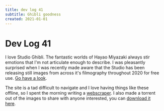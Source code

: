 ```yaml
---
title: dev log 41
subtitle: Ghibli goodness
created: 2021-01-01
---
```

# Dev Log 41

I love Studio Ghibli. The fantastic worlds of Hayao Miyazaki always stir
emotions that I'm not articulate enough to describe. I was pleasantly surprised
when I was recently made aware that the Studio has been releasing still images
from across it's filmography throughout 2020 for free use. [Go have a
look](https://www.ghibli.jp/info/013409/).

The site is a tad difficult to navigate and I love having things like these
offline, so I spent the morning writing a
[webscraper](https://github.com/awalvie/cookbook/tree/master/python/projects/ghibli).
I also made a torrent out of the images to share with anyone interested, you
can [download it
here](https://github.com/awalvie/lyceum/raw/master/docs/static/files/ghibli_images.torrent).
